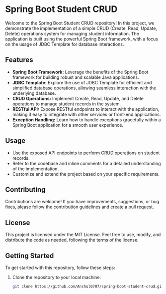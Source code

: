 # Spring Boot Student CRUD

Welcome to the Spring Boot Student CRUD repository! In this project, we demonstrate the implementation of a simple CRUD (Create, Read, Update, Delete) operations system for managing student information. The application is built using the powerful Spring Boot framework, with a focus on the usage of JDBC Template for database interactions.

## Features

- **Spring Boot Framework:** Leverage the benefits of the Spring Boot framework for building robust and scalable Java applications.
- **JDBC Template:** Explore the use of JDBC Template for efficient and simplified database operations, allowing seamless interaction with the underlying database.
- **CRUD Operations:** Implement Create, Read, Update, and Delete operations to manage student records in the system.
- **RESTful API:** Expose RESTful endpoints to interact with the application, making it easy to integrate with other services or front-end applications.
- **Exception Handling:** Learn how to handle exceptions gracefully within a Spring Boot application for a smooth user experience.

## Usage
- Use the exposed API endpoints to perform CRUD operations on student records.
- Refer to the codebase and inline comments for a detailed understanding of the implementation.
- Customize and extend the project based on your specific requirements.

## Contributing
Contributions are welcome! If you have improvements, suggestions, or bug fixes, please follow the contribution guidelines and create a pull request.

## License
This project is licensed under the MIT License. Feel free to use, modify, and distribute the code as needed, following the terms of the license.

## Getting Started

To get started with this repository, follow these steps:

1. Clone the repository to your local machine:

   ```bash
   git clone https://github.com/Anshul0707/spring-boot-student-crud.git
